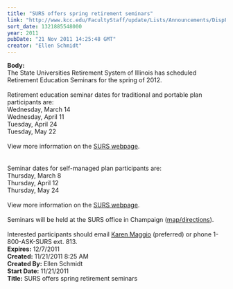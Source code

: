 ```yaml
---
title: "SURS offers spring retirement seminars"
link: "http://www.kcc.edu/FacultyStaff/update/Lists/Announcements/DispForm.aspx?ID=522"
sort_date: 1321885548000
year: 2011
pubDate: "21 Nov 2011 14:25:48 GMT"
creator: "Ellen Schmidt"
---
```


<div><b>Body:</b> <div class=ExternalClassCEBB7961DF2C44C7A6CB45FD91665444><div>The State Universities Retirement System of Illinois has scheduled Retirement Education Seminars for the spring of 2012.</div>
<div><br>Retirement education seminar dates for traditional and portable plan participants are:<br>Wednesday, March 14<br>Wednesday, April 11<br>Tuesday, April 24<br>Tuesday, May 22</div>
<div><br>View more information on the <a href="http://www.surs.org/shepherd.surs?flk=News&amp;shp=78&amp;aid=190">SURS webpage</a>.</div>
<div><br><br>Seminar dates for self-managed plan participants are:<br>Thursday, March 8<br>Thursday, April 12<br>Thursday, May 24</div>
<div><br>View more information on the <a href="http://www.surs.org/shepherd.surs?flk=News&amp;shp=78&amp;aid=191">SURS webpage</a>. </div>
<div><br>Seminars will be held at the SURS office in Champaign (<a href="http://www.surs.org/shepherd.surs?flk=About&amp;shp=61#direct">map/directions</a>). </div>
<div> </div>
<div>Interested participants should email <a href="mailto:kmaggio@surs.org">Karen Maggio</a> (preferred) or phone 1-800-ASK-SURS ext. 813.<br></div></div></div>
<div><b>Expires:</b> 12/7/2011</div>
<div><b>Created:</b> 11/21/2011 8:25 AM</div>
<div><b>Created By:</b> Ellen Schmidt</div>
<div><b>Start Date:</b> 11/21/2011</div>
<div><b>Title:</b> SURS offers spring retirement seminars</div>

